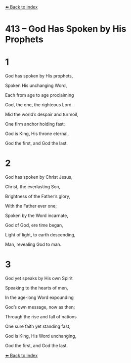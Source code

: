[⬅️ Back to index](../README.md)

# 413 – God Has Spoken by His Prophets





# 1

God has spoken by His prophets,

Spoken His unchanging Word,

Each from age to age proclaiming

God, the one, the righteous Lord.

Mid the world’s despair and turmoil,

One firm anchor holding fast;

God is King, His throne eternal,

God the first, and God the last.



# 2

God has spoken by Christ Jesus,

Christ, the everlasting Son,

Brightness of the Father’s glory,

With the Father ever one;

Spoken by the Word incarnate,

God of God, ere time began,

Light of light, to earth descending,

Man, revealing God to man.



# 3

God yet speaks by His own Spirit

Speaking to the hearts of men,

In the age-long Word expounding

God’s own message, now as then;

Through the rise and fall of nations

One sure faith yet standing fast,

God is King, His Word unchanging,

God the first, and God the last.

[⬅️ Back to index](../README.md)
